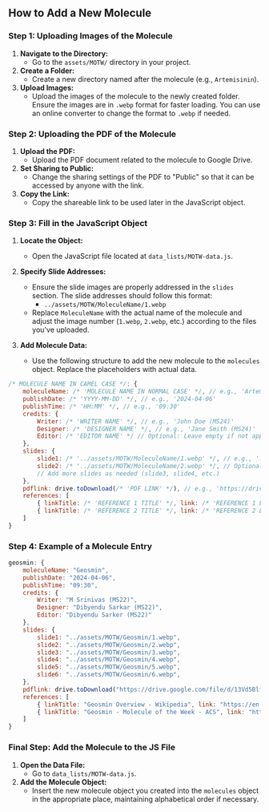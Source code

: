 ## How to Add a New Molecule

### Step 1: Uploading Images of the Molecule
1. **Navigate to the Directory:**
   - Go to the `assets/MOTW/` directory in your project.
2. **Create a Folder:**
   - Create a new directory named after the molecule (e.g., `Artemisinin`).
3. **Upload Images:**
   - Upload the images of the molecule to the newly created folder. Ensure the images are in `.webp` format for faster loading. You can use an online converter to change the format to `.webp` if needed.

### Step 2: Uploading the PDF of the Molecule
1. **Upload the PDF:**
   - Upload the PDF document related to the molecule to Google Drive.
2. **Set Sharing to Public:**
   - Change the sharing settings of the PDF to "Public" so that it can be accessed by anyone with the link.
3. **Copy the Link:**
   - Copy the shareable link to be used later in the JavaScript object.

### Step 3: Fill in the JavaScript Object
1. **Locate the Object:**
   - Open the JavaScript file located at `data_lists/MOTW-data.js`.
2. **Specify Slide Addresses:**
   - Ensure the slide images are properly addressed in the `slides` section. The slide addresses should follow this format:
     - `../assets/MOTW/MoleculeName/1.webp`
   - Replace `MoleculeName` with the actual name of the molecule and adjust the image number (`1.webp`, `2.webp`, etc.) according to the files you've uploaded.

3. **Add Molecule Data:**
   - Use the following structure to add the new molecule to the `molecules` object. Replace the placeholders with actual data.

```javascript
/* MOLECULE NAME IN CAMEL CASE */: {
    moleculeName: /* 'MOLECULE NAME IN NORMAL CASE' */, // e.g., 'Artemisinin'
    publishDate: /* 'YYYY-MM-DD' */, // e.g., '2024-04-06'
    publishTime: /* 'HH:MM' */, // e.g., '09:30'
    credits: {
        Writer: /* 'WRITER NAME' */, // e.g., 'John Doe (MS24)'
        Designer: /* 'DESIGNER NAME' */, // e.g., 'Jane Smith (MS24)'
        Editor: /* 'EDITOR NAME' */ // Optional: Leave empty if not applicable
    },
    slides: {
        slide1: /* '../assets/MOTW/MoleculeName/1.webp' */, // e.g., '../assets/MOTW/Artemisinin/1.webp'
        slide2: /* '../assets/MOTW/MoleculeName/2.webp' */, // Optional: Add as needed
        // Add more slides as needed (slide3, slide4, etc.)
    },
    pdflink: drive.toDownload(/* 'PDF LINK' */), // e.g., 'https://drive.google.com/uc?export=download&id=13Vd5BlfiRxo2YTLm1N5Wjer_BxFieDih'
    references: [
        { linkTitle: /* 'REFERENCE 1 TITLE' */, link: /* 'REFERENCE 1 LINK' */ },
        { linkTitle: /* 'REFERENCE 2 TITLE' */, link: /* 'REFERENCE 2 LINK' */ }, // Add more references as needed
    ]
}
```

### Step 4: Example of a Molecule Entry

```javascript
geosmin: {
    moleculeName: "Geosmin",
    publishDate: "2024-04-06",
    publishTime: "09:30",
    credits: {
        Writer: "M Srinivas (MS22)",
        Designer: "Dibyendu Sarkar (MS22)",
        Editor: "Dibyendu Sarker (MS22)"
    },
    slides: {
        slide1: "../assets/MOTW/Geosmin/1.webp",
        slide2: "../assets/MOTW/Geosmin/2.webp",
        slide3: "../assets/MOTW/Geosmin/3.webp",
        slide4: "../assets/MOTW/Geosmin/4.webp",
        slide5: "../assets/MOTW/Geosmin/5.webp",
        slide6: "../assets/MOTW/Geosmin/6.webp",
    },
    pdflink: drive.toDownload("https://drive.google.com/file/d/13Vd5BlfiRxo2YTLm1N5Wjer_BxFieDih/view?usp=drive_link"),
    references: [
        { linkTitle: "Geosmin Overview - Wikipedia", link: "https://en.wikipedia.org/wiki/Geosmin" },
        { linkTitle: "Geosmin - Molecule of the Week - ACS", link: "https://www.acs.org/molecule-of-the-week/archive/g/geosmin.html" }
    ]
}
```

### Final Step: Add the Molecule to the JS File
1. **Open the Data File:**
   - Go to `data_lists/MOTW-data.js`.
2. **Add the Molecule Object:**
   - Insert the new molecule object you created into the `molecules` object in the appropriate place, maintaining alphabetical order if necessary.